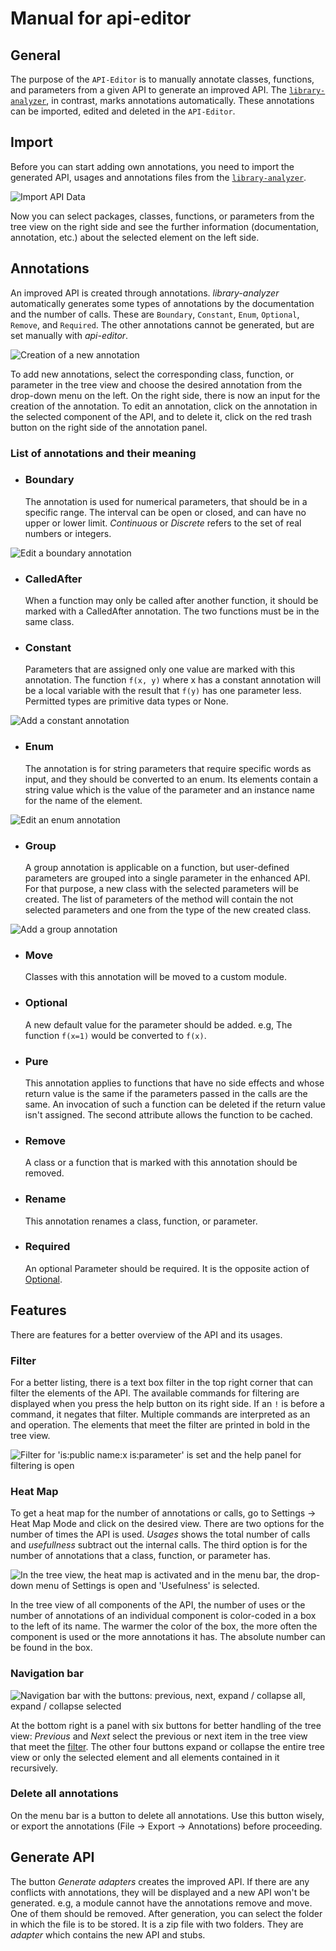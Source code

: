 # Manual for api-editor

## General

The purpose of the `API-Editor` is to manually annotate classes, functions, and parameters from a given API
to generate an improved API. The [`library-analyzer`](https://github.com/Safe-DS/Library-Analyzer), in contrast, marks annotations automatically.
These annotations can be imported, edited and deleted in the `API-Editor`.

## Import

Before you can start adding own annotations, you need to import the generated API, usages and annotations files from the [`library-analyzer`](https://github.com/Safe-DS/Library-Analyzer).

![Import API Data](img/import.jpg)

Now you can select packages, classes, functions, or parameters from the tree view on the right side and see the further information (documentation, annotation, etc.) about the selected element on the left side.

## Annotations

An improved API is created through annotations.
_library-analyzer_ automatically generates some types of annotations by the documentation and the number of calls.
These are `Boundary`, `Constant`, `Enum`, `Optional`, `Remove`, and `Required`.
The other annotations cannot be generated, but are set manually with _api-editor_.

![Creation of a new annotation](img/annotation.jpg)

To add new annotations, select the corresponding class, function, or parameter in the tree view
and choose the desired annotation from the drop-down menu on the left.
On the right side, there is now an input for the creation of the annotation.
To edit an annotation, click on the annotation in the selected component of the API,
and to delete it, click on the red trash button on the right side of the annotation panel.

### List of annotations and their meaning

-   ### Boundary
    The annotation is used for numerical parameters, that should be in a specific range.
    The interval can be open or closed, and can have no upper or lower limit.
    _Continuous_ or _Discrete_ refers to the set of real numbers or integers.

![Edit a boundary annotation](img/boundary.jpg)

-   ### CalledAfter

    When a function may only be called after another function, it should be marked with a CalledAfter annotation.
    The two functions must be in the same class.

-   ### Constant
    Parameters that are assigned only one value are marked with this annotation.
    The function `f(x, y)` where x has a constant annotation will be a local variable with the result that `f(y)` has one parameter less.
    Permitted types are primitive data types or None.

![Add a constant annotation](img/constant.jpg)

-   ### Enum
    The annotation is for string parameters that require specific words as input, and they should be converted to an enum.
    Its elements contain a string value which is the value of the parameter and an instance name for the name of the element.

![Edit an enum annotation](img/enum.jpg)

-   ### Group
    A group annotation is applicable on a function, but user-defined parameters are grouped into a single parameter in the enhanced API.
    For that purpose, a new class with the selected parameters will be created.
    The list of parameters of the method will contain the not selected parameters and one from the type of the new created class.

![Add a group annotation](img/group.jpg)

-   ### Move

    Classes with this annotation will be moved to a custom module.

-   ### Optional

    A new default value for the parameter should be added. e.g, The function `f(x=1)` would be converted to `f(x)`.

-   ### Pure

    This annotation applies to functions that have no side effects and whose return value is the same if the parameters passed in the calls are the same.
    An invocation of such a function can be deleted if the return value isn't assigned.
    The second attribute allows the function to be cached.

-   ### Remove

    A class or a function that is marked with this annotation should be removed.

-   ### Rename

    This annotation renames a class, function, or parameter.

-   ### Required
    An optional Parameter should be required. It is the opposite action of [Optional](#optional).

## Features

There are features for a better overview of the API and its usages.

### Filter

For a better listing, there is a text box filter in the top right corner that can filter the elements of the API.
The available commands for filtering are displayed when you press the help button on its right side.
If an `!` is before a command, it negates that filter.
Multiple commands are interpreted as an and operation.
The elements that meet the filter are printed in bold in the tree view.

![Filter for 'is:public name:x is:parameter' is set and the help panel for filtering is open](img/filter.jpg)

### Heat Map

To get a heat map for the number of annotations or calls, go to Settings → Heat Map Mode and click on the desired view.
There are two options for the number of times the API is used.
_Usages_ shows the total number of calls and _usefullness_ subtract out the internal calls.
The third option is for the number of annotations that a class, function, or parameter has.

![In the tree view, the heat map is activated and in the menu bar, the drop-down menu of Settings is open and 'Usefulness' is selected.](img/heat_map.jpg)

In the tree view of all components of the API,
the number of uses or the number of annotations of an individual component is color-coded in a box to the left of its name.
The warmer the color of the box, the more often the component is used or the more annotations it has.
The absolute number can be found in the box.

### Navigation bar

![Navigation bar with the buttons: previous, next, expand / collapse all, expand / collapse selected](img/navigation.jpg)

At the bottom right is a panel with six buttons for better handling of the tree view:
_Previous_ and _Next_ select the previous or next item in the tree view that meet the [filter](#filter).
The other four buttons expand or collapse the entire tree view or only the selected element and all elements contained in it recursively.

### Delete all annotations

On the menu bar is a button to delete all annotations. Use this button wisely, or export the annotations (File → Export → Annotations) before proceeding.

## Generate API

The button _Generate adapters_ creates the improved API.
If there are any conflicts with annotations, they will be displayed and a new API won't be generated.
e.g, a module cannot have the annotations remove and move. One of them should be removed.
After generation, you can select the folder in which the file is to be stored.
It is a zip file with two folders. They are _adapter_ which contains the new API and stubs.
